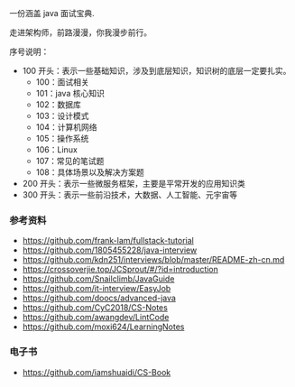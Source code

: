 一份涵盖 java 面试宝典.

走进架构师，前路漫漫，你我漫步前行。

序号说明：
* 100 开头：表示一些基础知识，涉及到底层知识，知识树的底层一定要扎实。
    * 100：面试相关
    * 101：java 核心知识
    * 102：数据库
    * 103：设计模式
    * 104：计算机网络
    * 105：操作系统
    * 106：Linux
    * 107：常见的笔试题
    * 108：具体场景以及解决方案题
* 200 开头：表示一些微服务框架，主要是平常开发的应用知识类
* 300 开头：表示一些前沿技术，大数据、人工智能、元宇宙等


### 参考资料

* https://github.com/frank-lam/fullstack-tutorial
* https://github.com/1805455228/java-interview
* https://github.com/kdn251/interviews/blob/master/README-zh-cn.md
* https://crossoverjie.top/JCSprout/#/?id=introduction
* https://github.com/Snailclimb/JavaGuide
* https://github.com/it-interview/EasyJob
* https://github.com/doocs/advanced-java
* https://github.com/CyC2018/CS-Notes
* https://github.com/awangdev/LintCode
* https://github.com/moxi624/LearningNotes

### 电子书
* https://github.com/iamshuaidi/CS-Book